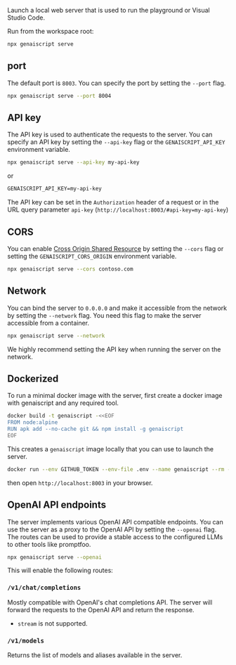 Launch a local web server that is used to run the playground
or Visual Studio Code.

Run from the workspace root:

```bash
npx genaiscript serve
```

## port

The default port is `8003`. You can specify the port by setting the `--port` flag.

```bash
npx genaiscript serve --port 8004
```

## API key

The API key is used to authenticate the requests to the server.
You can specify an API key by setting the `--api-key` flag or the `GENAISCRIPT_API_KEY` environment variable.

```bash
npx genaiscript serve --api-key my-api-key
```

or

```txt title=".env"
GENAISCRIPT_API_KEY=my-api-key
```

The API key can be set in the `Authorization` header of a request or in the URL query parameter `api-key` (`http://localhost:8003/#api-key=my-api-key`)

## CORS

You can enable [Cross Origin Shared Resource](https://developer.mozilla.org/en-US/docs/Web/HTTP/CORS) by setting the `--cors` flag or setting the `GENAISCRIPT_CORS_ORIGIN` environment variable.

```bash
npx genaiscript serve --cors contoso.com
```

## Network

You can bind the server to `0.0.0.0` and make it accessible from the network by setting the `--network` flag. You need this flag to make the server accessible from a container.

```bash
npx genaiscript serve --network
```

We highly recommend setting the API key when running the server on the network.

## Dockerized

To run a minimal docker image with the server, first create a docker image with genaiscript and any required tool.

```sh
docker build -t genaiscript -<<EOF
FROM node:alpine
RUN apk add --no-cache git && npm install -g genaiscript
EOF
```

This creates a `genaiscript` image locally that you can use to launch the server.

```sh
docker run --env GITHUB_TOKEN --env-file .env --name genaiscript --rm -it --expose 8003 -p 8003:8003 -v ${PWD}:/workspace -w /workspace genaiscript genaiscript serve --network
```

then open `http://localhost:8003` in your browser.

## OpenAI API endpoints

The server implements various OpenAI API compatible endpoints. You can use the server as a proxy to the OpenAI API by setting the `--openai` flag.
The routes can be used to provide a stable access to the configured LLMs to other tools like promptfoo.

```bash
npx genaiscript serve --openai
```

This will enable the following routes:

### `/v1/chat/completions`

Mostly compatible with OpenAI's chat completions API. The server will forward the requests to the OpenAI API and return the response.

- `stream` is not supported.

### `/v1/models`

Returns the list of models and aliases available in the server.